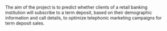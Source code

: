 The aim of the project is to predict whether clients of a retail banking institution will subscribe to a term deposit, based on their demographic information and call details, to optimize telephonic marketing campaigns for term deposit sales.
